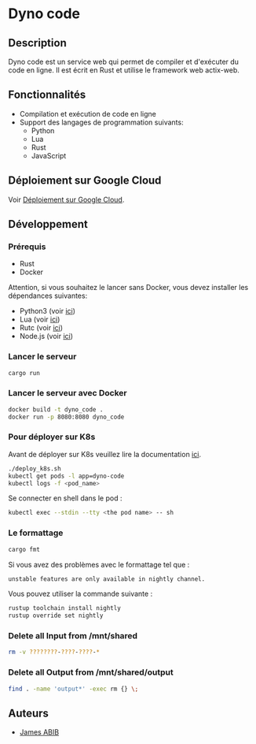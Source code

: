 # Dyno code

## Description

Dyno code est un service web qui permet de compiler et d'exécuter du code en ligne. Il est écrit en Rust et utilise le framework web actix-web.

## Fonctionnalités

- Compilation et exécution de code en ligne
- Support des langages de programmation suivants:
  - Python
  - Lua
  - Rust
  - JavaScript

## Déploiement sur Google Cloud

Voir [Déploiement sur Google Cloud](docs/google_cloud.md).

## Développement

### Prérequis

- Rust
- Docker

Attention, si vous souhaitez le lancer sans Docker, vous devez installer les dépendances suivantes:

- Python3 (voir [ici](https://www.python.org/downloads/))
- Lua (voir [ici](https://www.lua.org/download.html))
- Rutc (voir [ici](https://www.rust-lang.org/tools/install))
- Node.js (voir [ici](https://nodejs.org/en/download/))

### Lancer le serveur

```bash
cargo run
```

### Lancer le serveur avec Docker

```bash
docker build -t dyno_code .
docker run -p 8080:8080 dyno_code
```	

### Pour déployer sur K8s

Avant de déployer sur K8s veuillez lire la documentation [ici](docs/google_cloud.md).

```bash
./deploy_k8s.sh
kubectl get pods -l app=dyno-code
kubectl logs -f <pod_name>
```

Se connecter en shell dans le pod :

```bash
kubectl exec --stdin --tty <the pod name> -- sh
```

### Le formattage

```bash
cargo fmt
```

Si vous avez des problèmes avec le formattage tel que :
  
```bash
unstable features are only available in nightly channel.
```

Vous pouvez utiliser la commande suivante :

```bash
rustup toolchain install nightly
rustup override set nightly
```

### Delete all Input from /mnt/shared
  
  ```bash
  rm -v ????????-????-????-*
  ```

### Delete all Output from /mnt/shared/output
  
  ```bash
  find . -name 'output*' -exec rm {} \;
  ```
  
## Auteurs

- [James ABIB](https://github.com/jabibamman)
